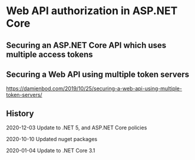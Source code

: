 # Web API authorization in ASP.NET Core

## Securing an ASP.NET Core API which uses multiple access tokens


## Securing a Web API using multiple token servers

https://damienbod.com/2019/10/25/securing-a-web-api-using-multiple-token-servers/

## History

2020-12-03 Update to .NET 5, and ASP.NET Core policies

2020-10-10 Updated nuget packages

2020-01-04 Update to .NET Core 3.1